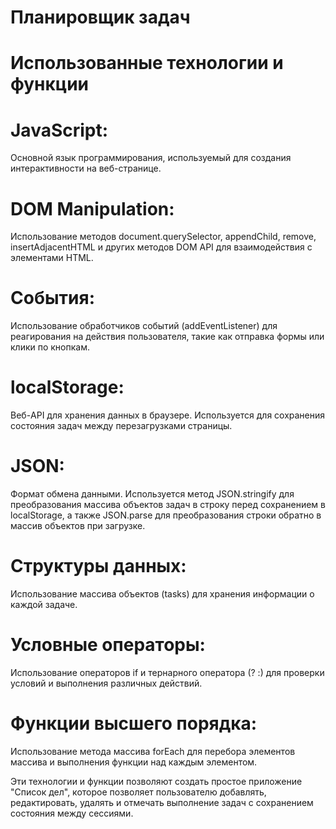 # Планировщик задач
# Использованные технологии и функции
# JavaScript:
 Основной язык программирования, используемый для создания интерактивности на веб-странице.
 
# DOM Manipulation:
 Использование методов document.querySelector, appendChild, remove, insertAdjacentHTML и других методов DOM API для взаимодействия с элементами HTML.
 
# События:
Использование обработчиков событий (addEventListener) для реагирования на действия пользователя, такие как отправка формы или клики по кнопкам.

# localStorage:
 Веб-API для хранения данных в браузере. Используется для сохранения состояния задач между перезагрузками страницы.
 
# JSON:
Формат обмена данными. Используется метод JSON.stringify для преобразования массива объектов задач в строку перед сохранением в localStorage, а также JSON.parse для преобразования строки обратно в массив объектов при загрузке.

# Структуры данных:
Использование массива объектов (tasks) для хранения информации о каждой задаче.

# Условные операторы:
Использование операторов if и тернарного оператора (? :) для проверки условий и выполнения различных действий.

# Функции высшего порядка:
Использование метода массива forEach для перебора элементов массива и выполнения функции над каждым элементом.

Эти технологии и функции позволяют создать простое приложение "Список дел", которое позволяет пользователю добавлять, редактировать, удалять и отмечать выполнение задач с сохранением состояния между сессиями.

